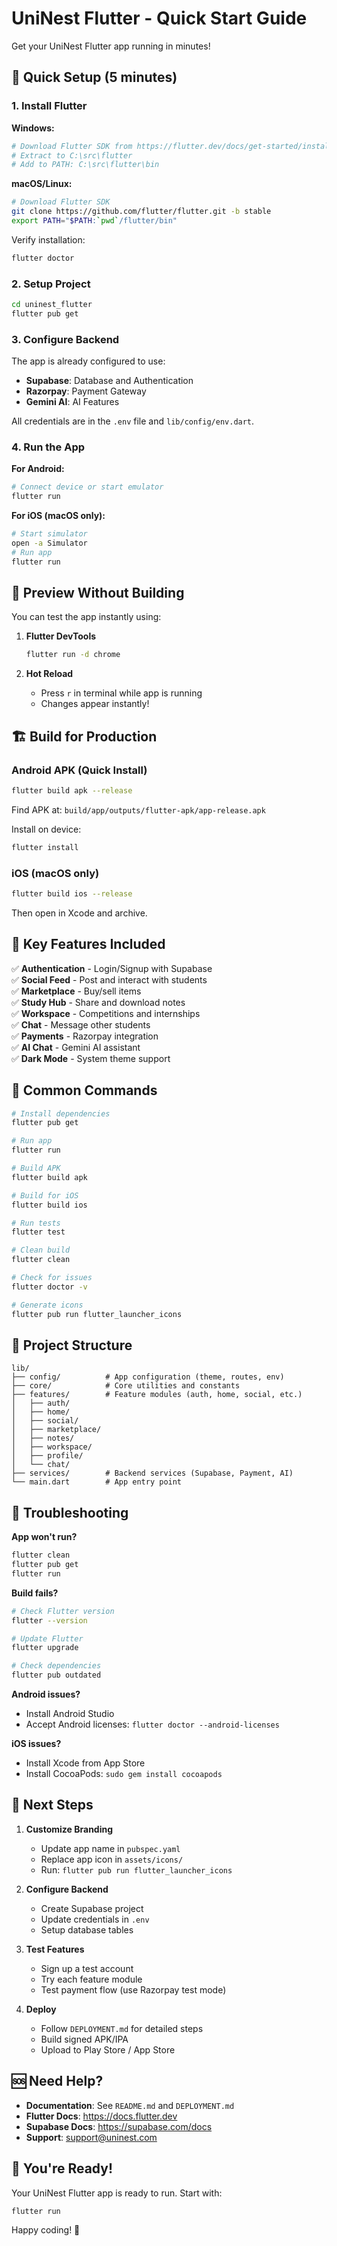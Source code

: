 # UniNest Flutter - Quick Start Guide

Get your UniNest Flutter app running in minutes!

## 🚀 Quick Setup (5 minutes)

### 1. Install Flutter

**Windows:**
```powershell
# Download Flutter SDK from https://flutter.dev/docs/get-started/install/windows
# Extract to C:\src\flutter
# Add to PATH: C:\src\flutter\bin
```

**macOS/Linux:**
```bash
# Download Flutter SDK
git clone https://github.com/flutter/flutter.git -b stable
export PATH="$PATH:`pwd`/flutter/bin"
```

Verify installation:
```bash
flutter doctor
```

### 2. Setup Project

```bash
cd uninest_flutter
flutter pub get
```

### 3. Configure Backend

The app is already configured to use:
- **Supabase**: Database and Authentication
- **Razorpay**: Payment Gateway
- **Gemini AI**: AI Features

All credentials are in the `.env` file and `lib/config/env.dart`.

### 4. Run the App

**For Android:**
```bash
# Connect device or start emulator
flutter run
```

**For iOS (macOS only):**
```bash
# Start simulator
open -a Simulator
# Run app
flutter run
```

## 📱 Preview Without Building

You can test the app instantly using:

1. **Flutter DevTools**
   ```bash
   flutter run -d chrome
   ```

2. **Hot Reload**
   - Press `r` in terminal while app is running
   - Changes appear instantly!

## 🏗️ Build for Production

### Android APK (Quick Install)
```bash
flutter build apk --release
```
Find APK at: `build/app/outputs/flutter-apk/app-release.apk`

Install on device:
```bash
flutter install
```

### iOS (macOS only)
```bash
flutter build ios --release
```
Then open in Xcode and archive.

## 🎯 Key Features Included

✅ **Authentication** - Login/Signup with Supabase  
✅ **Social Feed** - Post and interact with students  
✅ **Marketplace** - Buy/sell items  
✅ **Study Hub** - Share and download notes  
✅ **Workspace** - Competitions and internships  
✅ **Chat** - Message other students  
✅ **Payments** - Razorpay integration  
✅ **AI Chat** - Gemini AI assistant  
✅ **Dark Mode** - System theme support  

## 🔧 Common Commands

```bash
# Install dependencies
flutter pub get

# Run app
flutter run

# Build APK
flutter build apk

# Build for iOS
flutter build ios

# Run tests
flutter test

# Clean build
flutter clean

# Check for issues
flutter doctor -v

# Generate icons
flutter pub run flutter_launcher_icons
```

## 📂 Project Structure

```
lib/
├── config/          # App configuration (theme, routes, env)
├── core/            # Core utilities and constants
├── features/        # Feature modules (auth, home, social, etc.)
│   ├── auth/
│   ├── home/
│   ├── social/
│   ├── marketplace/
│   ├── notes/
│   ├── workspace/
│   ├── profile/
│   └── chat/
├── services/        # Backend services (Supabase, Payment, AI)
└── main.dart        # App entry point
```

## 🐛 Troubleshooting

**App won't run?**
```bash
flutter clean
flutter pub get
flutter run
```

**Build fails?**
```bash
# Check Flutter version
flutter --version

# Update Flutter
flutter upgrade

# Check dependencies
flutter pub outdated
```

**Android issues?**
- Install Android Studio
- Accept Android licenses: `flutter doctor --android-licenses`

**iOS issues?**
- Install Xcode from App Store
- Install CocoaPods: `sudo gem install cocoapods`

## 📖 Next Steps

1. **Customize Branding**
   - Update app name in `pubspec.yaml`
   - Replace app icon in `assets/icons/`
   - Run: `flutter pub run flutter_launcher_icons`

2. **Configure Backend**
   - Create Supabase project
   - Update credentials in `.env`
   - Setup database tables

3. **Test Features**
   - Sign up a test account
   - Try each feature module
   - Test payment flow (use Razorpay test mode)

4. **Deploy**
   - Follow `DEPLOYMENT.md` for detailed steps
   - Build signed APK/IPA
   - Upload to Play Store / App Store

## 🆘 Need Help?

- **Documentation**: See `README.md` and `DEPLOYMENT.md`
- **Flutter Docs**: https://docs.flutter.dev
- **Supabase Docs**: https://supabase.com/docs
- **Support**: support@uninest.com

## 🎉 You're Ready!

Your UniNest Flutter app is ready to run. Start with:

```bash
flutter run
```

Happy coding! 🚀
